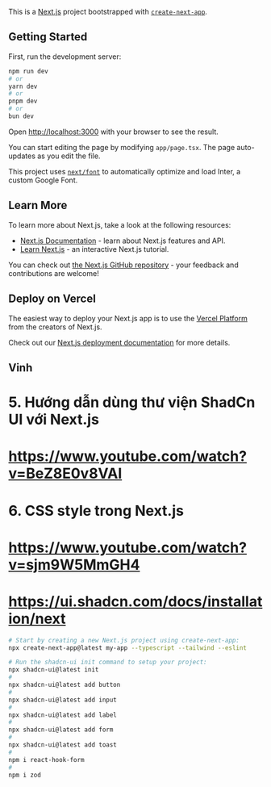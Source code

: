 This is a [Next.js](https://nextjs.org/) project bootstrapped with [`create-next-app`](https://github.com/vercel/next.js/tree/canary/packages/create-next-app).

## Getting Started

First, run the development server:

```bash
npm run dev
# or
yarn dev
# or
pnpm dev
# or
bun dev
```

Open [http://localhost:3000](http://localhost:3000) with your browser to see the result.

You can start editing the page by modifying `app/page.tsx`. The page auto-updates as you edit the file.

This project uses [`next/font`](https://nextjs.org/docs/basic-features/font-optimization) to automatically optimize and load Inter, a custom Google Font.

## Learn More

To learn more about Next.js, take a look at the following resources:

- [Next.js Documentation](https://nextjs.org/docs) - learn about Next.js features and API.
- [Learn Next.js](https://nextjs.org/learn) - an interactive Next.js tutorial.

You can check out [the Next.js GitHub repository](https://github.com/vercel/next.js/) - your feedback and contributions are welcome!

## Deploy on Vercel

The easiest way to deploy your Next.js app is to use the [Vercel Platform](https://vercel.com/new?utm_medium=default-template&filter=next.js&utm_source=create-next-app&utm_campaign=create-next-app-readme) from the creators of Next.js.

Check out our [Next.js deployment documentation](https://nextjs.org/docs/deployment) for more details.


## Vinh
# 5. Hướng dẫn dùng thư viện ShadCn UI với Next.js
# https://www.youtube.com/watch?v=BeZ8E0v8VAI
# 6. CSS style trong Next.js
# https://www.youtube.com/watch?v=sjm9W5MmGH4

# https://ui.shadcn.com/docs/installation/next

```bash
# Start by creating a new Next.js project using create-next-app:
npx create-next-app@latest my-app --typescript --tailwind --eslint

# Run the shadcn-ui init command to setup your project:
npx shadcn-ui@latest init
#
npx shadcn-ui@latest add button
#
npx shadcn-ui@latest add input
#
npx shadcn-ui@latest add label
#
npx shadcn-ui@latest add form
#
npx shadcn-ui@latest add toast
#
npm i react-hook-form
#
npm i zod
```

